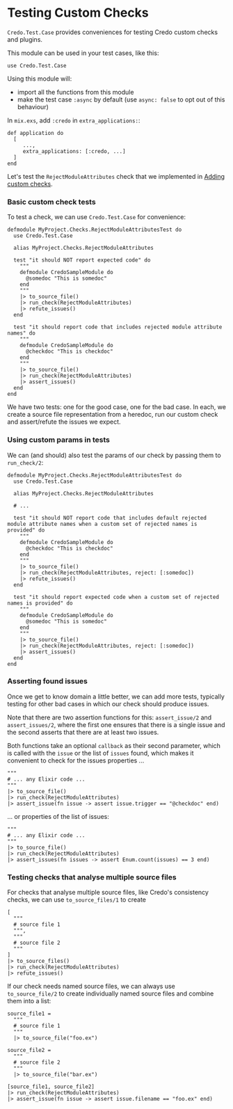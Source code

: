 # Testing Custom Checks

`Credo.Test.Case` provides conveniences for testing Credo custom checks and plugins.

This module can be used in your test cases, like this:

    use Credo.Test.Case

Using this module will:

* import all the functions from this module
* make the test case `:async` by default (use `async: false` to opt out of this behaviour)

In `mix.exs`, add `:credo` in `extra_applications:`:

```
def application do
  [
     ...,
     extra_applications: [:credo, ...]
  ]
end
```

Let's test the `RejectModuleAttributes` check that we implemented in [Adding custom checks](./adding_checks.md).

### Basic custom check tests

To test a check, we can use `Credo.Test.Case` for convenience:

    defmodule MyProject.Checks.RejectModuleAttributesTest do
      use Credo.Test.Case

      alias MyProject.Checks.RejectModuleAttributes

      test "it should NOT report expected code" do
        """
        defmodule CredoSampleModule do
          @somedoc "This is somedoc"
        end
        """
        |> to_source_file()
        |> run_check(RejectModuleAttributes)
        |> refute_issues()
      end

      test "it should report code that includes rejected module attribute names" do
        """
        defmodule CredoSampleModule do
          @checkdoc "This is checkdoc"
        end
        """
        |> to_source_file()
        |> run_check(RejectModuleAttributes)
        |> assert_issues()
      end
    end

We have two tests: one for the good case, one for the bad case.
In each, we create a source file representation from a heredoc, run our custom check and assert/refute the issues
we expect.

### Using custom params in tests

We can (and should) also test the params of our check by passing them to `run_check/2`:

    defmodule MyProject.Checks.RejectModuleAttributesTest do
      use Credo.Test.Case

      alias MyProject.Checks.RejectModuleAttributes

      # ...

      test "it should NOT report code that includes default rejected module attribute names when a custom set of rejected names is provided" do
        """
        defmodule CredoSampleModule do
          @checkdoc "This is checkdoc"
        end
        """
        |> to_source_file()
        |> run_check(RejectModuleAttributes, reject: [:somedoc])
        |> refute_issues()
      end

      test "it should report expected code when a custom set of rejected names is provided" do
        """
        defmodule CredoSampleModule do
          @somedoc "This is somedoc"
        end
        """
        |> to_source_file()
        |> run_check(RejectModuleAttributes, reject: [:somedoc])
        |> assert_issues()
      end
    end

### Asserting found issues

Once we get to know domain a little better, we can add more tests, typically testing for other bad cases in which
our check should produce issues.

Note that there are two assertion functions for this: `assert_issue/2` and `assert_issues/2`, where the first one
ensures that there is a single issue and the second asserts that there are at least two issues.

Both functions take an optional `callback` as their second parameter, which is called with the `issue` or the
list of `issues` found, which makes it convenient  to check for the issues properties ...

    """
    # ... any Elixir code ...
    """
    |> to_source_file()
    |> run_check(RejectModuleAttributes)
    |> assert_issue(fn issue -> assert issue.trigger == "@checkdoc" end)

... or properties of the list of issues:

    """
    # ... any Elixir code ...
    """
    |> to_source_file()
    |> run_check(RejectModuleAttributes)
    |> assert_issues(fn issues -> assert Enum.count(issues) == 3 end)

### Testing checks that analyse multiple source files

For checks that analyse multiple source files, like Credo's consistency checks, we can use `to_source_files/1` to
create

    [
      """
      # source file 1
      """,
      """
      # source file 2
      """
    ]
    |> to_source_files()
    |> run_check(RejectModuleAttributes)
    |> refute_issues()

If our check needs named source files, we can always use `to_source_file/2` to create individually named source
files and combine them into a list:

    source_file1 =
      """
      # source file 1
      """
      |> to_source_file("foo.ex")

    source_file2 =
      """
      # source file 2
      """
      |> to_source_file("bar.ex")

    [source_file1, source_file2]
    |> run_check(RejectModuleAttributes)
    |> assert_issue(fn issue -> assert issue.filename == "foo.ex" end)
